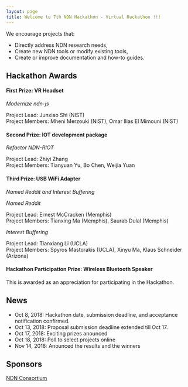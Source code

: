 ```yaml
---
layout: page
title: Welcome to 7th NDN Hackathon - Virtual Hackathon !!! 
---
```

 
We encourage projects that:

 - Directly address NDN research needs,
 - Create new NDN tools or modify existing tools,
 - Create or improve documentation and how-to guides.

## Hackathon Awards

#### First Prize: VR Headset
*Modernize ndn-js*    
  
Project Lead: Junxiao Shi (NIST)   
Project Members: Mheni Merzouki (NIST), Omar Ilias El Mimouni (NIST)    

#### Second Prize:  IOT development package
*Refactor NDN-RIOT*   
  
Project Lead: Zhiyi Zhang  
Project Members: Tianyuan Yu, Bo Chen, Weijia Yuan  

#### Third Prize: USB WiFi Adapter
*Named Reddit and Interest Buffering*  
  
*Named Reddit*  
   
Project Lead: Ernest McCracken (Memphis)  
Project Members: Tianxing Ma (Memphis), Saurab Dulal (Memphis)  

*Interest Buffering*  
   
Project Lead: Tianxiang Li (UCLA)  
Project Members: Spyros Mastorakis (UCLA), Xinyu Ma, Klaus Schneider (Arizona)  
 
#### Hackathon Participation Prize: Wireless Bluetooth Speaker 
This is awarded as an appreciation for participating in the Hackathon.  

## News

- Oct 8, 2018: Hackathon date, submission deadline, and acceptance notification confirmed.
- Oct 13, 2018: Proposal submission deadline extended till Oct 17. 
- Oct 17, 2018: Exciting prizes anounced
- Oct 18, 2018: Poll to select projects online
- Nov 14, 2018: Anounced the results and the winners

## Sponsors

[NDN Consortium](https://named-data.net/consortium/)
